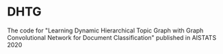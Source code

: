 # DHTG
The code for "Learning Dynamic Hierarchical Topic Graph with Graph Convolutional Network for Document Classification" published in AISTATS 2020

